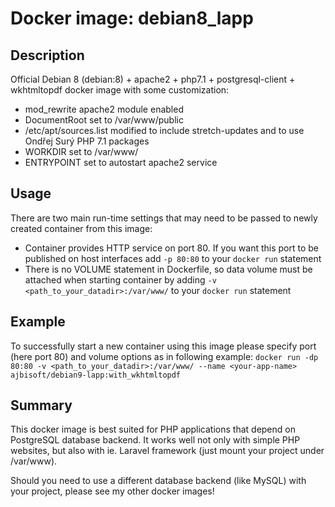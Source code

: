 # Docker image: debian8_lapp

## Description

Official Debian 8 (debian:8) + apache2 + php7.1 + postgresql-client + wkhtmltopdf docker image with some customization:
* mod_rewrite apache2 module enabled
* DocumentRoot set to /var/www/public
* /etc/apt/sources.list modified to include stretch-updates and to use Ondřej Surý PHP 7.1 packages
* WORKDIR set to /var/www/
* ENTRYPOINT set to autostart apache2 service

## Usage

There are two main run-time settings that may need to be passed to newly created container from this image:
* Container provides HTTP service on port 80. If you want this port to be published on host interfaces add `-p 80:80` to your `docker run` statement
* There is no VOLUME statement in Dockerfile, so data volume must be attached when starting container by adding `-v <path_to_your_datadir>:/var/www/` to your `docker run` statement

## Example

To successfully start a new container using this image please specify port (here port 80) and volume options as in following example:
`docker run -dp 80:80 -v <path_to_your_datadir>:/var/www/ --name <your-app-name> ajbisoft/debian9-lapp:with_wkhtmltopdf`

## Summary

This docker image is best suited for PHP applications that depend on PostgreSQL database backend. It works well not only with simple PHP websites, but also with ie. Laravel framework (just mount your project under /var/www).

Should you need to use a different database backend (like MySQL) with your project, please see my other docker images!
